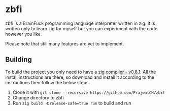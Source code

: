 # zbfi
zbfi is a BrainFuck programming language interpreter written in zig.
It is written only to learn zig for myself but you can experiment
with the code however you like.

Please note that still many features are yet to implement.

## Building
To build the project you only need to have a [zig compiler - v0.8.1](https://ziglang.org/download).
All the install instructions are there, so download and install it according to the instructions then follow the below steps.

1. Clone it with `git clone --recursive https://github.com/PrajwalCH/zbif`
2. Change directory to zbfi
3. Run `zig build -Drelease-safe=true run` to build and run
